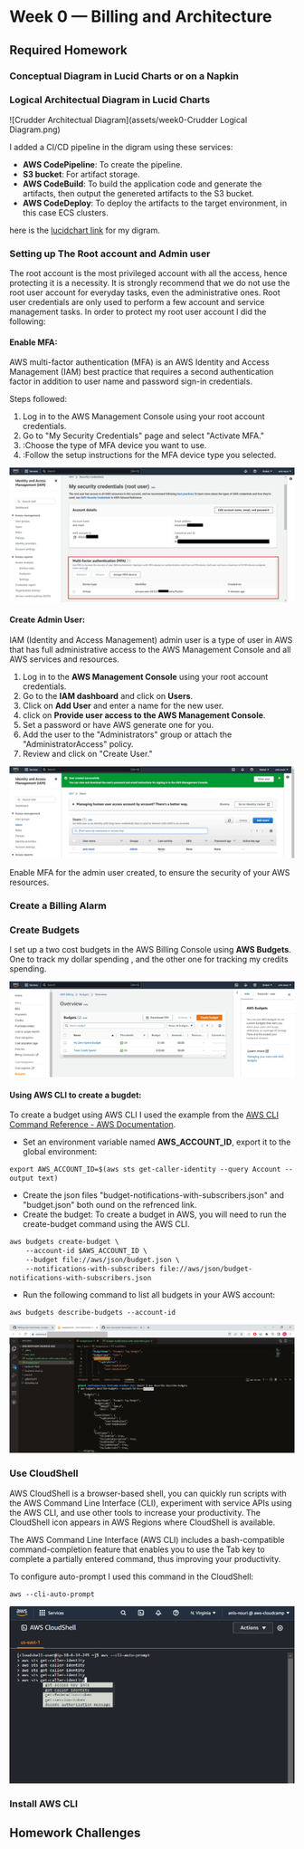 # Week 0 — Billing and Architecture

## Required Homework

### Conceptual Diagram in Lucid Charts or on a Napkin

### Logical Architectual Diagram in Lucid Charts

![Crudder Architectual Diagram](assets/week0-Crudder Logical Diagram.png)

I added a CI/CD pipeline in the digram using these services:
* **AWS CodePipeline**: To create the pipeline.
* **S3 bucket**: For artifact storage. 
* **AWS CodeBuild**: To build the application code and generate the artifacts, then output the genereted artifacts to the S3 bucket.
* **AWS CodeDeploy**: To deploy the artifacts to the target environment, in this case ECS clusters.

here is the [lucidchart link](https://lucid.app/lucidchart/a40d3982-f035-471c-bede-2b6694b84140/edit?viewport_loc=-267%2C-56%2C3623%2C1848%2C0_0&invitationId=inv_ed90e67a-ae8b-4761-8bcf-7e635c2c714e) for my digram.

### Setting up The Root account and Admin user
The root account is the most privileged account with all the access, hence protecting it is a necessity.
It is strongly recommend that we do not use the root user account for everyday tasks, even the administrative ones. Root user credentials are only used to perform a few account and service management tasks.
In order to protect my root user account I did the following:
#### Enable MFA:
AWS multi-factor authentication (MFA) is an AWS Identity and Access Management (IAM) best practice that requires a second authentication factor in addition to user name and password sign-in credentials.  

Steps followed:  
1. Log in to the AWS Management Console using your root account credentials.
2. Go to "My Security Credentials" page and select "Activate MFA."
3. :Choose the type of MFA device you want to use.
4. :Follow the setup instructions for the MFA device type you selected.

![Enable MFA](assets/Week0-MFA.PNG)

#### Create Admin User:
IAM (Identity and Access Management) admin user is a type of user in AWS that has full administrative access to the AWS Management Console and all AWS services and resources.

1. Log in to the **AWS Management Console** using your root account credentials.
2. Go to the **IAM dashboard** and click on **Users**.
3. Click on **Add User** and enter a name for the new user.
4. click on **Provide user access to the AWS Management Console**.
5. Set a password or have AWS generate one for you.
6. Add the user to the "Administrators" group or attach the "AdministratorAccess" policy.
7. Review and click on "Create User."

![Enable MFA](assets/week0-Create-admin.PNG)

Enable MFA for the admin user created, to ensure the security of your AWS resources.


### Create a Billing Alarm


### Create Budgets
I set up a two cost budgets in the AWS Billing Console using **AWS Budgets**.
One to track my dollar spending , and the other one for tracking my credits spending.

![Create Budgets](assets/Week0-Create_Budgets.PNG) 

#### Using AWS CLI to create a bugdet:
To create a budget using AWS CLI I used the example from the [AWS CLI Command Reference - AWS Documentation](https://docs.aws.amazon.com/cli/latest/reference/budgets/create-budget.html).  
* Set an environment variable named **AWS_ACCOUNT_ID**, export it to the global environment:
```
export AWS_ACCOUNT_ID=$(aws sts get-caller-identity --query Account --output text)
```
* Create the json files "budget-notifications-with-subscribers.json" and "budget.json" both ound on the refrenced link.
* Create the budget: To create a budget in AWS, you will need to run the create-budget command using the AWS CLI.
```
aws budgets create-budget \
    --account-id $AWS_ACCOUNT_ID \
    --budget file://aws/json/budget.json \
    --notifications-with-subscribers file://aws/json/budget-notifications-with-subscribers.json
```
* Run the following command to list all budgets in your AWS account:
```
aws budgets describe-budgets --account-id
```
![Create Bugdet](assets/Week0-Create-budget-CLI.png)

 
### Use CloudShell
AWS CloudShell is a browser-based shell, you can quickly run scripts with the AWS Command Line Interface (CLI), experiment with service APIs using the AWS CLI, and use other tools to increase your productivity. The CloudShell icon appears in AWS Regions where CloudShell is available.

The AWS Command Line Interface (AWS CLI) includes a bash-compatible command-completion feature that enables you to use the Tab key to complete a partially entered command, thus improving your productivity.

To configure auto-prompt I used this command in the CloudShell:
```
aws --cli-auto-prompt
```

![Use CloudShell](assets/Week0-Use-CloudShell.PNG)

### Install AWS CLI

## Homework Challenges

